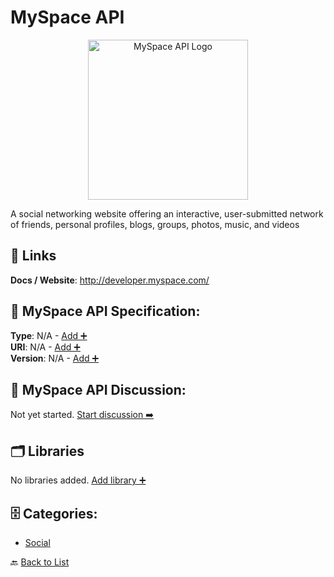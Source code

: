 # MySpace API
<p align="center">
    <img width="256" src="https://raw.githubusercontent.com/apis-list/apis-list/main/apis/myspace-api/logo_256x256.png" alt="MySpace API Logo"/>
</p>
A social networking website offering an interactive, user-submitted network of friends, personal profiles, blogs, groups, photos, music, and videos

##  🔗 Links
**Docs / Website**: http://developer.myspace.com/

## 🧬 MySpace API Specification:
**Type**: N/A - [Add ➕](https://github.com/apis-list/apis-list/edit/main/apis/myspace-api/myspace-api.yaml)  
**URI**: N/A - [Add ➕](https://github.com/apis-list/apis-list/edit/main/apis/myspace-api/myspace-api.yaml)  
**Version**: N/A - [Add ➕](https://github.com/apis-list/apis-list/edit/main/apis/myspace-api/myspace-api.yaml)

## 💬 MySpace API Discussion:
Not yet started. [Start discussion ➡️](https://github.com/apis-list/apis-list/discussions/new)

## 🗂️ Libraries

No libraries added. [Add library ➕](https://github.com/apis-list/apis-list/edit/main/apis/myspace-api/myspace-api.yaml)    


## 🗄️ Categories:
- [Social](https://github.com/apis-list/apis-list#social-)

🔙  [Back to List](https://github.com/apis-list/apis-list)
